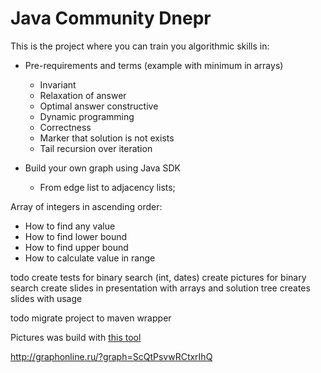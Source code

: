 Java Community Dnepr
========

This is the project where you can train you algorithmic skills in:

- Pre-requirements and terms (example with minimum in arrays) 
    - Invariant 
    - Relaxation of answer
    - Optimal answer constructive
    - Dynamic programming 
    - Correctness
    - Marker that solution is not exists
    - Tail recursion over iteration 

- Build your own graph using Java SDK
    - From edge list to adjacency lists; 


Array of integers in ascending order:
* How to find any value
* How to find lower bound
* How to find upper bound
* How to calculate value in range

todo 
create tests for binary search (int, dates)
create pictures for binary search
create slides in presentation with arrays and solution tree
creates slides with usage




todo
migrate project to maven wrapper





Pictures was build with [this tool](https://graphonline.ru/)

http://graphonline.ru/?graph=ScQtPsvwRCtxrIhQ



 